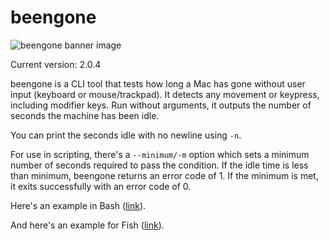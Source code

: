 # beengone


![beengone banner image](https://cdn3.brettterpstra.com/uploads/2024/12/beengone-header-rb.webp)


Current version: 2.0.4

beengone is a CLI tool that tests how long a Mac has gone
without user input (keyboard or mouse/trackpad). It detects
any movement or keypress, including modifier keys. Run
without arguments, it outputs the number of seconds the
machine has been idle.

You can print the seconds idle with no newline using `-n`.

For use in scripting, there's a `--minimum/-m` option which
sets a minimum number of seconds required to pass the
condition. If the idle time is less than minimum, beengone
returns an error code of 1. If the minimum is met, it exits
successfully with an error code of 0.

Here's an example in Bash ([link](https://gist.github.com/ttscoff/57c9c73ac665f2074f649ff1fa205330)).



And here's an example for Fish ([link](https://gist.github.com/ttscoff/8079c8776e8f5e1f32610ba5c4992a6c)).



